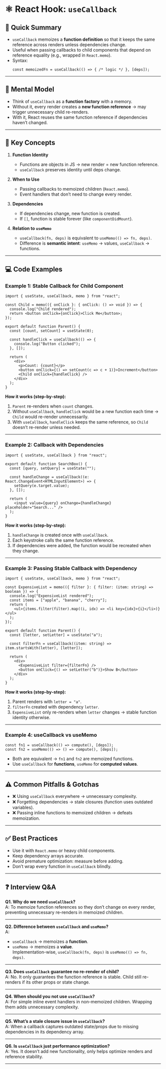 # ⚛️ React Hook: `useCallback`

## 📖 Quick Summary
- `useCallback` memoizes a **function definition** so that it keeps the same reference across renders unless dependencies change.  
- Useful when passing callbacks to child components that depend on reference equality (e.g., wrapped in `React.memo`).  
- Syntax:  
  ```tsx
  const memoizedFn = useCallback(() => { /* logic */ }, [deps]);
  ```

---

## 🧠 Mental Model
- Think of `useCallback` as a **function factory** with a memory.  
- Without it, every render creates a **new function reference** → may trigger unnecessary child re-renders.  
- With it, React reuses the same function reference if dependencies haven’t changed.

---

## 🔑 Key Concepts
1. **Function Identity**
   - Functions are objects in JS → new render = new function reference.  
   - `useCallback` preserves identity until deps change.

2. **When to Use**
   - Passing callbacks to memoized children (`React.memo`).  
   - Event handlers that don’t need to change every render.

3. **Dependencies**
   - If dependencies change, new function is created.  
   - If `[]`, function is stable forever (like `componentDidMount`).

4. **Relation to `useMemo`**
   - `useCallback(fn, deps)` is equivalent to `useMemo(() => fn, deps)`.  
   - Difference is **semantic intent**: `useMemo` → values, `useCallback` → functions.

---

## 💻 Code Examples

### Example 1: Stable Callback for Child Component
```tsx
import { useState, useCallback, memo } from "react";

const Child = memo(({ onClick }: { onClick: () => void }) => {
  console.log("Child rendered");
  return <button onClick={onClick}>Click Me</button>;
});

export default function Parent() {
  const [count, setCount] = useState(0);

  const handleClick = useCallback(() => {
    console.log("Button clicked");
  }, []);

  return (
    <div>
      <p>Count: {count}</p>
      <button onClick={() => setCount(c => c + 1)}>Increment</button>
      <Child onClick={handleClick} />
    </div>
  );
}
```
**How it works (step‑by‑step):**
1) `Parent` re-renders when `count` changes.  
2) Without `useCallback`, `handleClick` would be a new function each time → `Child` would re-render unnecessarily.  
3) With `useCallback`, `handleClick` keeps the same reference, so `Child` doesn’t re-render unless needed.  

---

### Example 2: Callback with Dependencies
```tsx
import { useState, useCallback } from "react";

export default function SearchBox() {
  const [query, setQuery] = useState("");

  const handleChange = useCallback((e: React.ChangeEvent<HTMLInputElement>) => {
    setQuery(e.target.value);
  }, []);

  return (
    <input value={query} onChange={handleChange} placeholder="Search..." />
  );
}
```
**How it works (step‑by‑step):**
1) `handleChange` is created once with `useCallback`.  
2) Each keystroke calls the same function reference.  
3) If dependencies were added, the function would be recreated when they change.  

---

### Example 3: Passing Stable Callback with Dependency
```tsx
import { useState, useCallback, memo } from "react";

const ExpensiveList = memo(({ filter }: { filter: (item: string) => boolean }) => {
  console.log("ExpensiveList rendered");
  const items = ["apple", "banana", "cherry"];
  return (
    <ul>{items.filter(filter).map((i, idx) => <li key={idx}>{i}</li>)}</ul>
  );
});

export default function Parent() {
  const [letter, setLetter] = useState("a");

  const filterFn = useCallback((item: string) => item.startsWith(letter), [letter]);

  return (
    <div>
      <ExpensiveList filter={filterFn} />
      <button onClick={() => setLetter("b")}>Show B</button>
    </div>
  );
}
```
**How it works (step‑by‑step):**
1) Parent renders with `letter = "a"`.  
2) `filterFn` created with dependency `letter`.  
3) `ExpensiveList` only re-renders when `letter` changes → stable function identity otherwise.  

---

### Example 4: useCallback vs useMemo
```tsx
const fn1 = useCallback(() => compute(), [deps]);
const fn2 = useMemo(() => () => compute(), [deps]);
```
- Both are equivalent → `fn1` and `fn2` are memoized functions.  
- Use `useCallback` for **functions**, `useMemo` for **computed values**.

---

## ⚠️ Common Pitfalls & Gotchas
- ❌ Using `useCallback` everywhere → unnecessary complexity.  
- ❌ Forgetting dependencies → stale closures (function uses outdated variables).  
- ❌ Passing inline functions to memoized children → defeats memoization.  

---

## ✅ Best Practices
- Use it with `React.memo` or heavy child components.  
- Keep dependency arrays accurate.  
- Avoid premature optimization: measure before adding.  
- Don’t wrap every function in `useCallback` blindly.  

---

## ❓ Interview Q&A

**Q1. Why do we need `useCallback`?**  
A: To memoize function references so they don’t change on every render, preventing unnecessary re-renders in memoized children.

---

**Q2. Difference between `useCallback` and `useMemo`?**  
A:  
- `useCallback` → memoizes a **function**.  
- `useMemo` → memoizes a **value**.  
Implementation-wise, `useCallback(fn, deps)` is `useMemo(() => fn, deps)`.

---

**Q3. Does `useCallback` guarantee no re-render of child?**  
A: No. It only guarantees the function reference is stable. Child still re-renders if its other props or state change.

---

**Q4. When should you not use `useCallback`?**  
A: For simple inline event handlers in non-memoized children. Wrapping them adds unnecessary complexity.

---

**Q5. What’s a stale closure issue in `useCallback`?**  
A: When a callback captures outdated state/props due to missing dependencies in its dependency array.

---

**Q6. Is `useCallback` just performance optimization?**  
A: Yes. It doesn’t add new functionality, only helps optimize renders and reference stability.

---